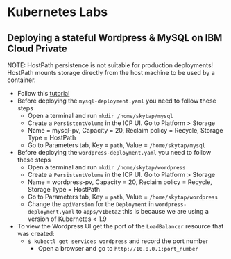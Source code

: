# Kubernetes Labs

## Deploying a stateful Wordpress & MySQL on IBM Cloud Private

NOTE: HostPath persistence is not suitable for production deployments! HostPath
mounts storage directly from the host machine to be used by a container.

- Follow this [tutorial](https://kubernetes.io/docs/tutorials/stateful-application/mysql-wordpress-persistent-volume/)
- Before deploying the `mysql-deployment.yaml` you need to follow these steps
	- Open a terminal and run `mkdir /home/skytap/mysql`
	- Create a `PersistentVolume` in the ICP UI. Go to Platform > Storage
	- Name = mysql-pv, Capacity = 20, Reclaim policy = Recycle, Storage Type = HostPath
	- Go to Parameters tab, Key = `path`, Value = `/home/skytap/mysql`
- Before deploying the `wordpress-deployment.yaml` you need to follow these steps
	- Open a terminal and run `mkdir /home/skytap/wordpress`
	- Create a `PersistentVolume` in the ICP UI. Go to Platform > Storage
	- Name = wordpress-pv, Capacity = 20, Reclaim policy = Recycle, Storage Type = HostPath
	- Go to Parameters tab, Key = `path`, Value = `/home/skytap/wordpress`
	- Change the `apiVersion` for the `Deployment` in `wordpress-deployment.yaml` to `apps/v1beta2`
		this is because we are using a version of Kubernetes < 1.9
- To view the Wordpress UI get the port of the `LoadBalancer` resource that was created:
  - `$ kubectl get services wordpress` and record the port number
	- Open a browser and go to `http://10.0.0.1:port_number`
